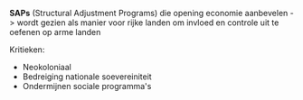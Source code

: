 **SAPs** (Structural Adjustment Programs) die opening economie aanbevelen
-> wordt gezien als manier voor rijke landen om invloed en controle uit te oefenen op arme landen

Kritieken:
- Neokoloniaal
- Bedreiging nationale soevereiniteit
- Ondermijnen sociale programma's